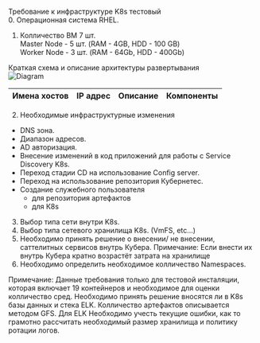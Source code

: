 Требование к инфраструктуре K8s тестовый  
0. Операционная система RHEL.  
1. Колличество ВМ 7  шт.  
Master Node - 5 шт. (RAM - 4GB, HDD - 100 GB)  
Worker Node - 3 шт. (RAM - 64Gb, HDD - 400Gb)  


Краткая схема и описание архитектуры развертывания  
![Diagram](https://hsto.org/webt/qo/mi/un/qomiunfreqwd2oyor5h-hjrjzm8.png)  




| Имена хостов         | IP адрес|Описание                   | Компоненты                                   | 
| ------------- |:-------------:  |:---:           | -----:                                |


2. Необходимые инфраструктурные изменения
- DNS зона.
- Диапазон  адресов.
- AD авторизация.
- Внесение изменений в код приложений для работы с Service Discovery K8s.
- Переход стадии CD на использование Config server.
- Переход на использование репозитория Кубернетес.
- Создание служебного пользователя
  - для репозитория артефактов
  - для К8s
3. Выбор типа сети внутри K8s.
4. Выбор типа сетевого хранилища K8s. (VmFS, etc...)
5. Необходимо принять решение о внесении/ не внесении, саттелитных сервисов внутрь Кубера.
Примечание: Если внести их внутрь Кубера кратно возрастёт затрата на хранилище
6. Необходимо определить необходимое колличество Namespaces.

Примечание: Данные требования только для тестовой инсталяции, которая включает 19 контейнеров и необходимое для оценки колличество сред. Необходимо принять решение вносятся ли в K8s базы данных и стека ELK. Колличество артефактов описывается методом GFS. 
Для ELK Необходимо учесть текущие ошибки, как то грамотно рассчитать необходимый размер хранилища и политику ротации логов.

